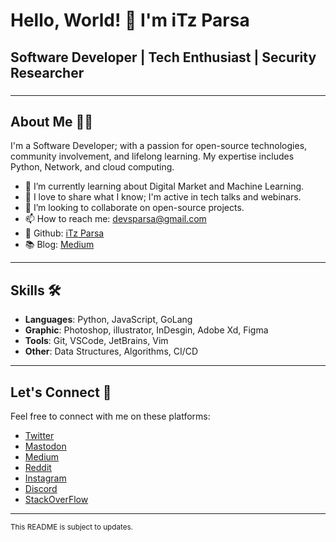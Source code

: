 
# Hello, World! 👋 I'm iTz Parsa

## Software Developer | Tech Enthusiast | Security Researcher


###

---

## About Me 👨‍💻

I'm a Software Developer; with a passion for open-source technologies, community involvement, and lifelong learning. My expertise includes Python, Network, and cloud computing.

- 🌱 I’m currently learning about Digital Market and Machine Learning.
- 🎤 I love to share what I know; I'm active in tech talks and webinars.
- 👯 I’m looking to collaborate on open-source projects.
- 📫 How to reach me: [devsparsa@gmail.com](mailto:devsparsa@gmail.com)
- 💼 Github: [iTz Parsa](https://github.com/iTz-Parsa)
- 📚 Blog: [Medium](https://medium.com/@itzparsa)

---

## Skills 🛠️

- **Languages**: Python, JavaScript, GoLang
- **Graphic**: Photoshop, illustrator, InDesgin, Adobe Xd, Figma
- **Tools**: Git, VSCode, JetBrains, Vim
- **Other**: Data Structures, Algorithms, CI/CD

---

## Let's Connect 🤝

Feel free to connect with me on these platforms:

- [Twitter](https://twitter.com/iTzParsaa)
- [Mastodon](https://mastodon.social/@iTzParsa)
- [Medium](https://medium.com/@johndoe)
- [Reddit](https://www.reddit.com/user/SirParsa)
- [Instagram](https://www.instagram.com/fsocity.dat)
- [Discord](https://discord.gg/56pdUKsq)
- [StackOverFlow](https://stackoverflow.com/users/22380937/itzparsa)

---

<sup>This README is subject to updates.</sup>
